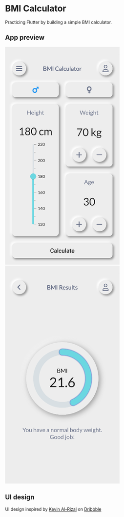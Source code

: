 # BMI Calculator

Practicing Flutter by building a simple BMI calculator.

## App preview

![Home Page](screenshots/home_page.png "Home Page")
![Result Page](screenshots/result_page.png "Result Page")

## UI design

UI design inspired by [Kevin Al-Rizal](https://dribbble.com/uiwithvin) on [Dribbble](https://dribbble.com/shots/11368106-BMI-Calculator-App-Neumorphism)

